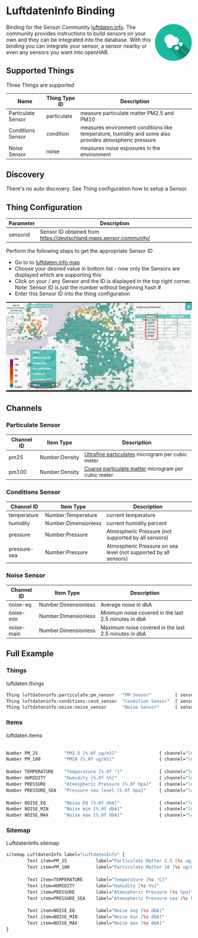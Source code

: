 # LuftdatenInfo Binding

<img style="float: right;" src="doc/logo-rund.png">
Binding for the Sensor Community <a href=https://luftdaten.info/>luftdaten.info</a>. The community provides instructions to build sensors on your own and they can be integrated into the database.
With this binding you can integrate your sensor, a sensor nearby or even any sensors you want into openHAB.

## Supported Things

Three Things are supported

| Name               | Thing Type ID | Description                                                                                            |
|--------------------|---------------|--------------------------------------------------------------------------------------------------------|
| Particulate Sensor | particulate   | measure particulate matter PM2.5 and PM10                                                              |
| Conditions Sensor  | condition     | measures environment conditions like temperature, humidity and some also provides atmospheric pressure |
| Noise Sensor       | noise         | measures noise exposures in the environment                                                            |

## Discovery

There's no auto discovery. See Thing configuration how to setup a Sensor.

## Thing Configuration

| Parameter       | Description                                                          |
|-----------------|----------------------------------------------------------------------|
| sensorid        | Sensor ID obtained from https://deutschland.maps.sensor.community/   |

Perform the following steps to get the appropriate Sensor ID

* Go to to [luftdaten.info map](https://deutschland.maps.sensor.community/)
* Choose your desired value in bottom list - now only the Sensors are displayed which are supporting this
* Click on your / any Sensor and the ID is displayed in the top right corner. Note: Sensor ID is just the number without beginning hash #
* Enter this Sensor ID into the thing configuration

![Luftdaten.info Logo](doc/LuftdatenInfo-Map.png)

## Channels

### Particulate Sensor 

| Channel ID           | Item Type            | Description                              |
|----------------------|----------------------|------------------------------------------|
| pm25                 | Number:Density       | [Ultrafine particulates](https://en.wikipedia.org/wiki/Particulates#Size,_shape_and_solubility_matter) microgram per cubic meter |
| pm100                | Number:Density       | [Coarse particulate matter](https://en.wikipedia.org/wiki/Particulates#Size,_shape_and_solubility_matter) microgram per cubic meter  |

### Conditions Sensor 

| Channel ID           | Item Type            | Description                              |
|----------------------|----------------------|------------------------------------------|
| temperature          | Number:Temperature   | current temperature                      |
| humidity             | Number:Dimensionless | current humidity percent                 |
| pressure             | Number:Pressure      | Atmospheric Pressure (not supported by all sensors) |
| pressure-sea         | Number:Pressure      | Atmospheric Pressure on sea level (not supported by all sensors)  |


### Noise Sensor 

| Channel ID           | Item Type            | Description                              |
|----------------------|----------------------|------------------------------------------|
| noise-eq             | Number:Dimensionless | Average noise in dbA  |
| noise-min            | Number:Dimensionless | Minimum noise covered in the last 2.5 minutes in dbA |
| noise-main           | Number:Dimensionless | Maximum noise covered in the last 2.5 minutes in dbA  |


## Full Example

### Things

luftdaten.things

```perl
Thing luftdateninfo:particulate:pm_sensor   "PM Sensor"         [ sensorid=28842]
Thing luftdateninfo:conditions:cond_sensor  "Condition Sensor"  [ sensorid=28843]
Thing luftdateninfo:noise:noise_sensor      "Noise Sensor"      [ sensorid=39745]
```

### Items

luftdaten.items

```perl

Number PM_25          "PM2.5 [%.0f ug/m3]"                { channel="luftdateninfo:particulate:pm_sensor:pm25"  } 
Number PM_100         "PM10 [%.0f ug/m3]"                 { channel="luftdateninfo:particulate:pm_sensor:pm100"  } 

Number TEMPERATURE    "Temperature [%.0f °]"              { channel="luftdateninfo:conditions:cond_sensor:temperature"  } 
Number HUMIDITY       "Humidity [%.0f %%]"                { channel="luftdateninfo:conditions:cond_sensor:humidity"  } 
Number PRESSURE       "Atmospheric Pressure [%.0f hpa]"   { channel="luftdateninfo:conditions:cond_sensor:pressure"  } 
Number PRESSURE_SEA   "Pressure sea level [%.0f hpa]"     { channel="luftdateninfo:conditions:cond_sensor:pressure-sea"  } 

Number NOISE_EQ       "Noise EQ [%.0f dbA]"               { channel="luftdateninfo:noise:noise_sensor:noise-eq"  } 
Number NOISE_MIN      "Noise min [%.0f dbA]"              { channel="luftdateninfo:noise:noise_sensor:noise-min"  } 
Number NOISE_MAX      "Noise max [%.0f dbA]"              { channel="luftdateninfo:noise:noise_sensor:noise-max"  } 
```

### Sitemap

LuftdatenInfo.sitemap

```perl
sitemap LuftdatenInfo label="LuftdatenInfo" {
		Text item=PM_25           label="Particulate Matter 2.5 [%s ug/m3]" 	
		Text item=PM_100          label="Particulate Matter 10 [%s ug/m3]" 	

		Text item=TEMPERATURE     label="Temperature [%s °C]" 	
		Text item=HUMIDITY        label="Humidity [%s %%]" 	
		Text item=PRESSURE        label="Atmospheric Pressure [%s hpa]" 	
		Text item=PRESSURE_SEA    label="Atmospheric Pressure sea [%s hpa]" 	

		Text item=NOISE_EQ        label="Noise avg [%s dbA]" 	
		Text item=NOISE_MIN       label="Noise min [%s dbA]" 	
		Text item=NOISE_MAX       label="Noise max [%s dbA]" 	
}
```
